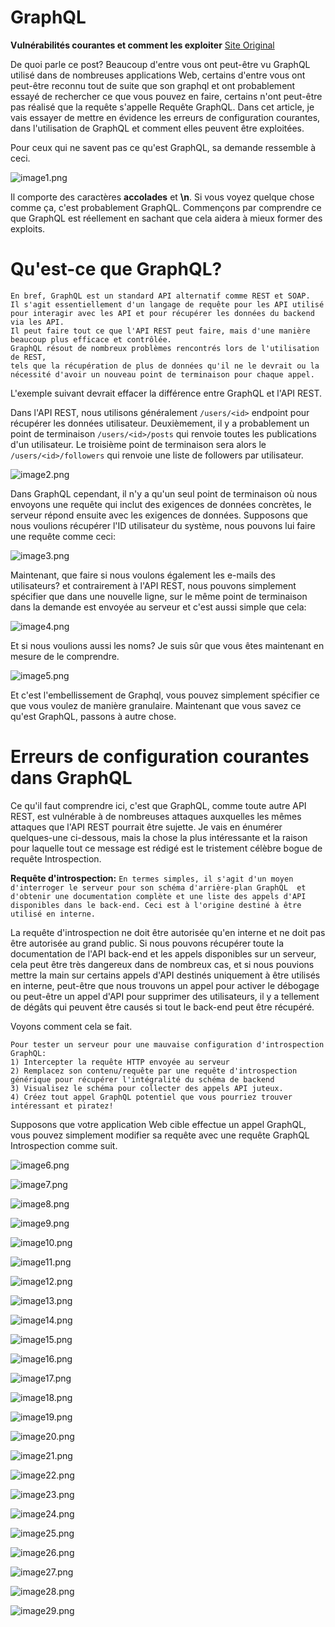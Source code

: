 # GraphQL

**Vulnérabilités courantes et comment les exploiter**
[Site Original](https://the-bilal-rizwan.medium.com/graphql-common-vulnerabilities-how-to-exploit-them-464f9fdce696)

De quoi parle ce post?
Beaucoup d'entre vous ont peut-être vu GraphQL utilisé dans de nombreuses applications Web, 
certains d'entre vous ont peut-être reconnu tout de suite que son graphql et ont probablement essayé de rechercher ce que vous pouvez en faire, 
certains n'ont peut-être pas réalisé que la requête s'appelle Requête GraphQL.
Dans cet article, je vais essayer de mettre en évidence les erreurs de configuration courantes, 
dans l'utilisation de GraphQL et comment elles peuvent être exploitées.

Pour ceux qui ne savent pas ce qu'est GraphQL, sa demande ressemble à ceci.

![image1.png](https://user-images.githubusercontent.com/38256925/101089345-5537b900-35b5-11eb-99db-b54152d1028a.png)

Il comporte des caractères **accolades** et **\n**. Si vous voyez quelque chose comme ça, c'est probablement GraphQL.
Commençons par comprendre ce que GraphQL est réellement en sachant que cela aidera à mieux former des exploits.

# Qu'est-ce que GraphQL?

    En bref, GraphQL est un standard API alternatif comme REST et SOAP. 
    Il s'agit essentiellement d'un langage de requête pour les API utilisé pour interagir avec les API et pour récupérer les données du backend via les API. 
    Il peut faire tout ce que l'API REST peut faire, mais d'une manière beaucoup plus efficace et contrôlée.
    GraphQL résout de nombreux problèmes rencontrés lors de l'utilisation de REST, 
    tels que la récupération de plus de données qu'il ne le devrait ou la nécessité d'avoir un nouveau point de terminaison pour chaque appel.
    
L'exemple suivant devrait effacer la différence entre GraphQL et l'API REST.

Dans l'API REST, nous utilisons généralement `/users/<id>` endpoint pour récupérer les données utilisateur. 
Deuxièmement, il y a probablement un point de terminaison `/users/<id>/posts` qui renvoie toutes les publications d'un utilisateur. 
Le troisième point de terminaison sera alors le `/users/<id>/followers` qui renvoie une liste de followers par utilisateur.

![image2.png](https://user-images.githubusercontent.com/38256925/101089348-579a1300-35b5-11eb-92a7-cf4fc1ee6736.png)

Dans GraphQL cependant, il n'y a qu'un seul point de terminaison où nous envoyons une requête qui inclut des exigences de données concrètes, 
le serveur répond ensuite avec les exigences de données.
Supposons que nous voulions récupérer l'ID utilisateur du système, nous pouvons lui faire une requête comme ceci:

![image3.png](https://user-images.githubusercontent.com/38256925/101090125-751bac80-35b6-11eb-97d3-c2a7f76913b0.png)

Maintenant, que faire si nous voulons également les e-mails des utilisateurs? 
et contrairement à l'API REST, nous pouvons simplement spécifier que dans une nouvelle ligne, 
sur le même point de terminaison dans la demande est envoyée au serveur et c'est aussi simple que cela:

![image4.png](https://user-images.githubusercontent.com/38256925/101090128-777e0680-35b6-11eb-9020-613adc1a541f.png)

Et si nous voulions aussi les noms? Je suis sûr que vous êtes maintenant en mesure de le comprendre.

![image5.png](https://user-images.githubusercontent.com/38256925/101090132-78af3380-35b6-11eb-9df9-b99c500d5c0b.png)

Et c'est l'embellissement de Graphql, vous pouvez simplement spécifier ce que vous voulez de manière granulaire.
Maintenant que vous savez ce qu'est GraphQL, passons à autre chose.

# Erreurs de configuration courantes dans GraphQL

Ce qu'il faut comprendre ici, c'est que GraphQL, comme toute autre API REST, 
est vulnérable à de nombreuses attaques auxquelles les mêmes attaques que l'API REST pourrait être sujette. 
Je vais en énumérer quelques-une ci-dessous, 
mais la chose la plus intéressante et la raison pour laquelle tout ce message est rédigé est le tristement célèbre bogue de requête Introspection.

   **Requête d'introspection:** 
`En termes simples, il s'agit d'un moyen d'interroger le serveur pour son schéma d'arrière-plan GraphQL 
et d'obtenir une documentation complète et une liste des appels d'API disponibles dans le back-end.
Ceci est à l'origine destiné à être utilisé en interne.`

La requête d'introspection ne doit être autorisée qu'en interne et ne doit pas être autorisée au grand public. 
Si nous pouvons récupérer toute la documentation de l'API back-end et les appels disponibles sur un serveur, 
cela peut être très dangereux dans de nombreux cas, 
et si nous pouvions mettre la main sur certains appels d'API destinés uniquement à être utilisés en interne, 
peut-être que nous trouvons un appel pour activer le débogage ou peut-être un appel d'API pour supprimer des utilisateurs, 
il y a tellement de dégâts qui peuvent être causés si tout le back-end peut être récupéré.

Voyons comment cela se fait.

    Pour tester un serveur pour une mauvaise configuration d'introspection GraphQL:
    1) Intercepter la requête HTTP envoyée au serveur
    2) Remplacez son contenu/requête par une requête d'introspection générique pour récupérer l'intégralité du schéma de backend
    3) Visualisez le schéma pour collecter des appels API juteux.
    4) Créez tout appel GraphQL potentiel que vous pourriez trouver intéressant et piratez!
    
Supposons que votre application Web cible effectue un appel GraphQL, 
vous pouvez simplement modifier sa requête avec une requête GraphQL Introspection comme suit.






![image6.png](https://user-images.githubusercontent.com/38256925/101090137-7a78f700-35b6-11eb-8ecf-57756d4da842.png)


![image7.png](https://user-images.githubusercontent.com/38256925/101090144-7cdb5100-35b6-11eb-8729-53254ede100a.png)


![image8.png](https://user-images.githubusercontent.com/38256925/101090153-7ea51480-35b6-11eb-8890-09dfb5f247c1.png)


![image9.png](https://user-images.githubusercontent.com/38256925/101090159-806ed800-35b6-11eb-9a8c-f39a13c00925.png)


![image10.png](https://user-images.githubusercontent.com/38256925/101090166-82389b80-35b6-11eb-8269-0f01271912b4.png)


![image11.png](https://user-images.githubusercontent.com/38256925/101090169-84025f00-35b6-11eb-80f3-bad4566e889f.png)


![image12.png](https://user-images.githubusercontent.com/38256925/101090189-89f84000-35b6-11eb-9c22-7edb0459543c.png)


![image13.png](https://user-images.githubusercontent.com/38256925/101090194-8c5a9a00-35b6-11eb-9b32-cd9570c8f2bc.png)


![image14.png](https://user-images.githubusercontent.com/38256925/101090198-8e245d80-35b6-11eb-959b-112e25778d22.png)


![image15.png](https://user-images.githubusercontent.com/38256925/101090200-8f558a80-35b6-11eb-8de4-f788f372aebb.png)


![image16.png](https://user-images.githubusercontent.com/38256925/101090207-91b7e480-35b6-11eb-88ce-612df2dd7f6c.png)


![image17.png](https://user-images.githubusercontent.com/38256925/101090211-92e91180-35b6-11eb-91ff-5e68aad75075.png)


![image18.png](https://user-images.githubusercontent.com/38256925/101090215-94b2d500-35b6-11eb-93de-3aea167a885e.png)


![image19.png](https://user-images.githubusercontent.com/38256925/101090219-97152f00-35b6-11eb-8526-7b81e91a1fc1.png)


![image20.png](https://user-images.githubusercontent.com/38256925/101090224-98465c00-35b6-11eb-8556-9416a20c2570.png)


![image21.png](https://user-images.githubusercontent.com/38256925/101090225-9a101f80-35b6-11eb-8358-fb828ffbcf95.png)


![image22.png](https://user-images.githubusercontent.com/38256925/101090232-9b414c80-35b6-11eb-8449-ba0ae58f17e7.png)


![image23.png](https://user-images.githubusercontent.com/38256925/101090236-9d0b1000-35b6-11eb-9225-425f2f805feb.png)


![image24.png](https://user-images.githubusercontent.com/38256925/101090240-9e3c3d00-35b6-11eb-8cd2-7c9b701e110c.png)


![image25.png](https://user-images.githubusercontent.com/38256925/101090244-a09e9700-35b6-11eb-85d2-daec7de2e288.png)


![image26.png](https://user-images.githubusercontent.com/38256925/101090249-a1cfc400-35b6-11eb-8896-d63f79e4e5b9.png)


![image27.png](https://user-images.githubusercontent.com/38256925/101090253-a300f100-35b6-11eb-83d0-8c1fabea5d30.png)


![image28.png]()


![image29.png]()

